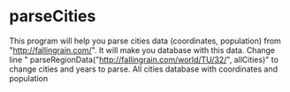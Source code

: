 # parseCities
This program will help you parse cities data (coordinates, population) from  "http://fallingrain.com/". It will make you database with this data.
Change line " parseRegionData("http://fallingrain.com/world/TU/32/", allCities)" to change cities and years to parse.
All cities database with coordinates and population
